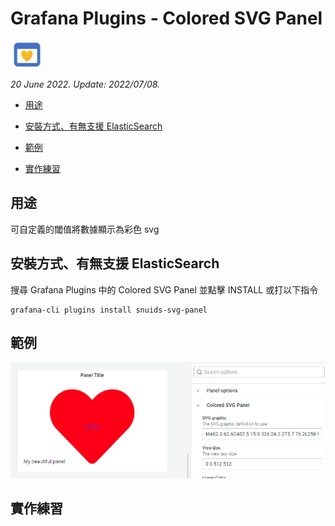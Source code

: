# Grafana Plugins - Colored SVG Panel

![img](colored_svg_panel_icon.png)

*20 June 2022. Update: 2022/07/08.*

* [用途](#use)

* [安裝方式、有無支援 ElasticSearch](#install)

* [範例](#example)

* [實作練習](#do_example)

<h2 id="use">用途</h2>

可自定義的閾值將數據顯示為彩色 svg

<h2 id="install">安裝方式、有無支援 ElasticSearch</h2>

搜尋 Grafana Plugins 中的 Colored SVG Panel 並點擊 INSTALL 或打以下指令

    grafana-cli plugins install snuids-svg-panel

<h2 id="example">範例</h2>

![img](colorSVG.png)

<h2 id="do_example">實作練習</h2>

